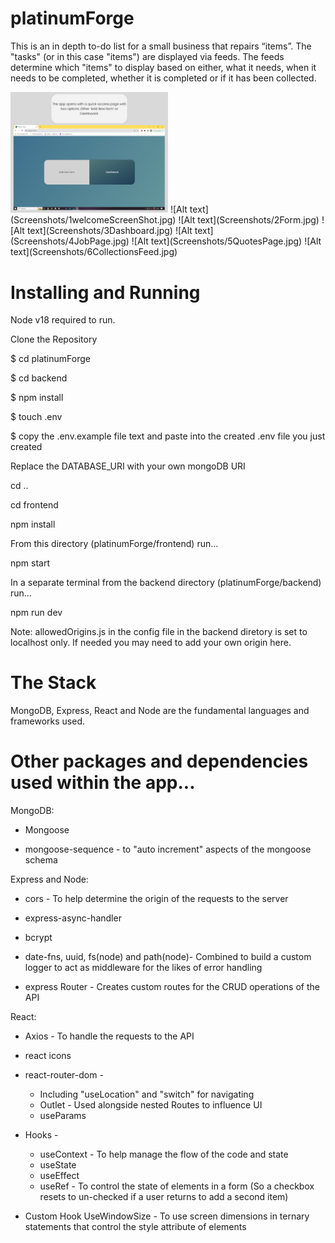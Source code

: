 # platinumForge

This is an in depth to-do list for a small business that repairs “items”. The "tasks" (or in this case "items") are displayed via feeds. The feeds determine which "items" to display based on either, what it needs, when it needs to be completed, whether it is completed or if it has been collected.

[](Brief.txt)

<img src="Screenshots/1welcomeScreenShot.jpg" width=50%>
![Alt text](Screenshots/1welcomeScreenShot.jpg)
![Alt text](Screenshots/2Form.jpg)
![Alt text](Screenshots/3Dashboard.jpg)
![Alt text](Screenshots/4JobPage.jpg)
![Alt text](Screenshots/5QuotesPage.jpg)
![Alt text](Screenshots/6CollectionsFeed.jpg)

# Installing and Running

Node v18 required to run.

Clone the Repository

$ cd platinumForge

$ cd backend

$ npm install

$ touch .env

$ copy the .env.example file text and paste into the created .env file you just created

Replace the DATABASE_URI with your own mongoDB URI

cd ..

cd frontend

npm install

From this directory (platinumForge/frontend) run…

npm start

In a separate terminal from the backend directory (platinumForge/backend) run…

npm run dev

Note: allowedOrigins.js in the config file in the backend diretory is set to localhost only. If needed you may need to add your own origin here.

# The Stack

MongoDB, Express, React and Node are the fundamental languages and frameworks used.

# Other packages and dependencies used within the app...

MongoDB:

- Mongoose

- mongoose-sequence - to "auto increment" aspects of the mongoose schema

Express and Node:

- cors - To help determine the origin of the requests to the server

- express-async-handler

- bcrypt

- date-fns, uuid, fs(node) and path(node)- Combined to build a custom logger to act as middleware for the likes of error handling

- express Router - Creates custom routes for the CRUD operations of the API

React:

- Axios - To handle the requests to the API

- react icons

- react-router-dom -

  - Including "useLocation" and "switch" for navigating
  - Outlet - Used alongside nested Routes to influence UI
  - useParams

- Hooks -

  - useContext - To help manage the flow of the code and state
  - useState
  - useEffect
  - useRef - To control the state of elements in a form (So a checkbox resets to un-checked if a user returns to add a second item)

- Custom Hook UseWindowSize - To use screen dimensions in ternary statements that control the style attribute of elements

